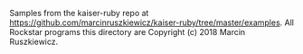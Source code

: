 Samples from the kaiser-ruby repo at https://github.com/marcinruszkiewicz/kaiser-ruby/tree/master/examples.
All Rockstar programs this directory are Copyright (c) 2018 Marcin Ruszkiewicz.
